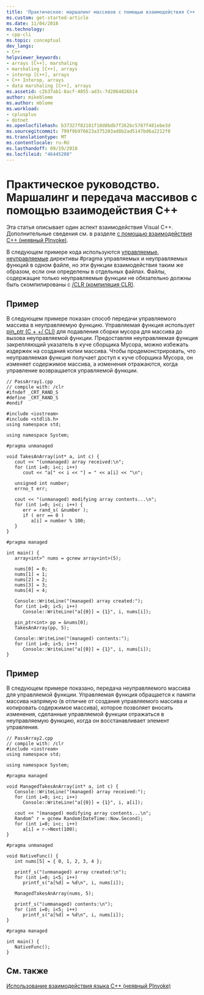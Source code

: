 ```yaml
---
title: 'Практическое: маршалинг массивов с помощью взаимодействия C++ | Документация Майкрософт'
ms.custom: get-started-article
ms.date: 11/04/2016
ms.technology:
- cpp-cli
ms.topic: conceptual
dev_langs:
- C++
helpviewer_keywords:
- arrays [C++], marshaling
- marshaling [C++], arrays
- interop [C++], arrays
- C++ Interop, arrays
- data marshaling [C++], arrays
ms.assetid: c2b37ab1-8acf-4855-ad3c-7d2864826b14
author: mikeblome
ms.author: mblome
ms.workload:
- cplusplus
- dotnet
ms.openlocfilehash: b37327f82181f10d8bdb7f262bc5787f481ebe3d
ms.sourcegitcommit: 799f9b976623a375203ad8b2ad5147bd6a2212f0
ms.translationtype: MT
ms.contentlocale: ru-RU
ms.lasthandoff: 09/19/2018
ms.locfileid: "46445208"
---
```

# <a name="how-to-marshal-arrays-using-c-interop"></a>Практическое руководство. Маршалинг и передача массивов с помощью взаимодействия C++

Эта статья описывает один аспект взаимодействия Visual C++. Дополнительные сведения см. в разделе [с помощью взаимодействия C++ (неявный PInvoke)](../dotnet/using-cpp-interop-implicit-pinvoke.md).

В следующем примере кода используются [управляемые, неуправляемые](../preprocessor/managed-unmanaged.md) директивы #pragma управляемых и неуправляемых функций в одном файле, но эти функции взаимодействия таким же образом, если они определены в отдельных файлах. Файлы, содержащие только неуправляемые функции не обязательно должны быть скомпилированы с [/CLR (компиляция CLR)](../build/reference/clr-common-language-runtime-compilation.md).

## <a name="example"></a>Пример

В следующем примере показан способ передачи управляемого массива в неуправляемую функцию. Управляемая функция использует [pin_ptr (C + +/ CLI)](../windows/pin-ptr-cpp-cli.md) для подавления сборки мусора для массива до вызова неуправляемой функции. Предоставляя неуправляемая функция закрепляющий указатель в куче сборщика Мусора, можно избежать издержек на создания копии массива. Чтобы продемонстрировать, что неуправляемая функция получает доступ к куче сборщика Мусора, он изменяет содержимое массива, а изменения отражаются, когда управление возвращается управляемой функции.

```
// PassArray1.cpp
// compile with: /clr
#ifndef _CRT_RAND_S
#define _CRT_RAND_S
#endif

#include <iostream>
#include <stdlib.h>
using namespace std;

using namespace System;

#pragma unmanaged

void TakesAnArray(int* a, int c) {
   cout << "(unmanaged) array received:\n";
   for (int i=0; i<c; i++)
      cout << "a[" << i << "] = " << a[i] << "\n";

   unsigned int number;
   errno_t err;

   cout << "(unmanaged) modifying array contents...\n";
   for (int i=0; i<c; i++) {
      err = rand_s( &number );
      if ( err == 0 )
         a[i] = number % 100;
   }
}

#pragma managed

int main() {
   array<int>^ nums = gcnew array<int>(5);

   nums[0] = 0;
   nums[1] = 1;
   nums[2] = 2;
   nums[3] = 3;
   nums[4] = 4;

   Console::WriteLine("(managed) array created:");
   for (int i=0; i<5; i++)
      Console::WriteLine("a[{0}] = {1}", i, nums[i]);

   pin_ptr<int> pp = &nums[0];
   TakesAnArray(pp, 5);

   Console::WriteLine("(managed) contents:");
   for (int i=0; i<5; i++)
      Console::WriteLine("a[{0}] = {1}", i, nums[i]);
}
```

## <a name="example"></a>Пример

В следующем примере показано, передача неуправляемого массива для управляемой функции. Управляемая функция обращается к памяти массива напрямую (в отличие от создания управляемого массива и копировать содержимое массива), которое позволяет вносить изменения, сделанные управляемой функции отражаться в неуправляемую функцию, когда он восстанавливает элемент управления.

```
// PassArray2.cpp
// compile with: /clr
#include <iostream>
using namespace std;

using namespace System;

#pragma managed

void ManagedTakesAnArray(int* a, int c) {
   Console::WriteLine("(managed) array received:");
   for (int i=0; i<c; i++)
      Console::WriteLine("a[{0}] = {1}", i, a[i]);

   cout << "(managed) modifying array contents...\n";
   Random^ r = gcnew Random(DateTime::Now.Second);
   for (int i=0; i<c; i++)
      a[i] = r->Next(100);
}

#pragma unmanaged

void NativeFunc() {
   int nums[5] = { 0, 1, 2, 3, 4 };

   printf_s("(unmanaged) array created:\n");
   for (int i=0; i<5; i++)
      printf_s("a[%d] = %d\n", i, nums[i]);

   ManagedTakesAnArray(nums, 5);

   printf_s("(ummanaged) contents:\n");
   for (int i=0; i<5; i++)
      printf_s("a[%d] = %d\n", i, nums[i]);
}

#pragma managed

int main() {
   NativeFunc();
}
```

## <a name="see-also"></a>См. также

[Использование взаимодействия языка C++ (неявный PInvoke)](../dotnet/using-cpp-interop-implicit-pinvoke.md)